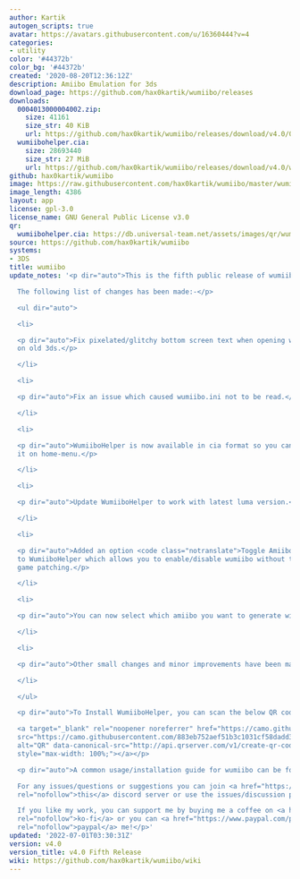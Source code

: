 ```yaml
---
author: Kartik
autogen_scripts: true
avatar: https://avatars.githubusercontent.com/u/16360444?v=4
categories:
- utility
color: '#44372b'
color_bg: '#44372b'
created: '2020-08-20T12:36:12Z'
description: Amiibo Emulation for 3ds
download_page: https://github.com/hax0kartik/wumiibo/releases
downloads:
  0004013000004002.zip:
    size: 41161
    size_str: 40 KiB
    url: https://github.com/hax0kartik/wumiibo/releases/download/v4.0/0004013000004002.zip
  wumiibohelper.cia:
    size: 28693440
    size_str: 27 MiB
    url: https://github.com/hax0kartik/wumiibo/releases/download/v4.0/wumiibohelper.cia
github: hax0kartik/wumiibo
image: https://raw.githubusercontent.com/hax0kartik/wumiibo/master/wumiibohelper/gfx/icon.png
image_length: 4386
layout: app
license: gpl-3.0
license_name: GNU General Public License v3.0
qr:
  wumiibohelper.cia: https://db.universal-team.net/assets/images/qr/wumiibohelper-cia.png
source: https://github.com/hax0kartik/wumiibo
systems:
- 3DS
title: wumiibo
update_notes: '<p dir="auto">This is the fifth public release of wumiibo.<br>

  The following list of changes has been made:-</p>

  <ul dir="auto">

  <li>

  <p dir="auto">Fix pixelated/glitchy bottom screen text when opening wumiibo menu
  on old 3ds.</p>

  </li>

  <li>

  <p dir="auto">Fix an issue which caused wumiibo.ini not to be read.</p>

  </li>

  <li>

  <p dir="auto">WumiiboHelper is now available in cia format so you can directly install
  it on home-menu.</p>

  </li>

  <li>

  <p dir="auto">Update WumiiboHelper to work with latest luma version.</p>

  </li>

  <li>

  <p dir="auto">Added an option <code class="notranslate">Toggle Amiibo State</code>
  to WumiiboHelper which allows you to enable/disable wumiibo without turning off
  game patching.</p>

  </li>

  <li>

  <p dir="auto">You can now select which amiibo you want to generate with WumiiboHelper.</p>

  </li>

  <li>

  <p dir="auto">Other small changes and minor improvements have been made.</p>

  </li>

  </ul>

  <p dir="auto">To Install WumiiboHelper, you can scan the below QR code with FBI.<br>

  <a target="_blank" rel="noopener noreferrer" href="https://camo.githubusercontent.com/883eb752aef51b3c1031cf58dadd32cb877a5f694c82a45315cc404c40f8102f/687474703a2f2f6170692e71727365727665722e636f6d2f76312f6372656174652d71722d636f64652f3f636f6c6f723d303030303030266267636f6c6f723d46464646464626646174613d68747470732533412532462532466769746875622e636f6d253246686178306b617274696b25324677756d6969626f25324672656c6561736573253246646f776e6c6f616425324676342e3025324677756d6969626f68656c7065722e63696126717a6f6e653d31266d617267696e3d302673697a653d34303078343030266563633d4c"><img
  src="https://camo.githubusercontent.com/883eb752aef51b3c1031cf58dadd32cb877a5f694c82a45315cc404c40f8102f/687474703a2f2f6170692e71727365727665722e636f6d2f76312f6372656174652d71722d636f64652f3f636f6c6f723d303030303030266267636f6c6f723d46464646464626646174613d68747470732533412532462532466769746875622e636f6d253246686178306b617274696b25324677756d6969626f25324672656c6561736573253246646f776e6c6f616425324676342e3025324677756d6969626f68656c7065722e63696126717a6f6e653d31266d617267696e3d302673697a653d34303078343030266563633d4c"
  alt="QR" data-canonical-src="http://api.qrserver.com/v1/create-qr-code/?color=000000&amp;bgcolor=FFFFFF&amp;data=https%3A%2F%2Fgithub.com%2Fhax0kartik%2Fwumiibo%2Freleases%2Fdownload%2Fv4.0%2Fwumiibohelper.cia&amp;qzone=1&amp;margin=0&amp;size=400x400&amp;ecc=L"
  style="max-width: 100%;"></a></p>

  <p dir="auto">A common usage/installation guide for wumiibo can be found <a href="https://github.com/hax0kartik/wumiibo/wiki/Usage-guide-for-Wumiibo-and-WumiiboHelper">here</a>.<br>

  For any issues/questions or suggestions you can join <a href="https://discord.gg/hyuvmb9"
  rel="nofollow">this</a> discord server or use the issues/discussion page.<br>

  If you like my work, you can support me by buying me a coffee on <a href="https://ko-fi.com/hax0kartik"
  rel="nofollow">ko-fi</a> or you can <a href="https://www.paypal.com/paypalme/preetiagarwala?locale.x=en_GB"
  rel="nofollow">paypal</a> me!</p>'
updated: '2022-07-01T03:30:31Z'
version: v4.0
version_title: v4.0 Fifth Release
wiki: https://github.com/hax0kartik/wumiibo/wiki
---
```

